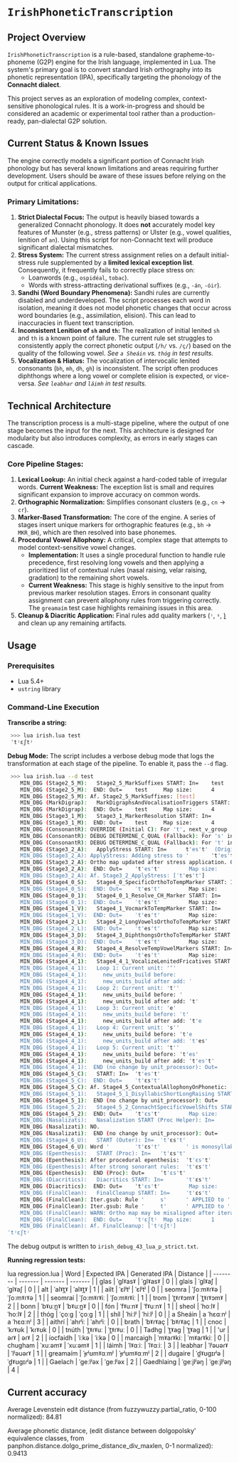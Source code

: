 
# `IrishPhoneticTranscription`

## Project Overview

`IrishPhoneticTranscription` is a rule-based, standalone grapheme-to-phoneme (G2P) engine for the Irish language, implemented in Lua. The system's primary goal is to convert standard Irish orthography into its phonetic representation (IPA), specifically targeting the phonology of the **Connacht dialect**.

This project serves as an exploration of modeling complex, context-sensitive phonological rules. It is a work-in-progress and should be considered an academic or experimental tool rather than a production-ready, pan-dialectal G2P solution.

## Current Status & Known Issues

The engine correctly models a significant portion of Connacht Irish phonology but has several known limitations and areas requiring further development. Users should be aware of these issues before relying on the output for critical applications.

### Primary Limitations:

1.  **Strict Dialectal Focus:** The output is heavily biased towards a generalized Connacht phonology. It does **not** accurately model key features of Munster (e.g., stress patterns) or Ulster (e.g., vowel qualities, lenition of `an`). Using this script for non-Connacht text will produce significant dialectal mismatches.
2.  **Stress System:** The current stress assignment relies on a default initial-stress rule supplemented by a **limited lexical exception list**. Consequently, it frequently fails to correctly place stress on:
    *   Loanwords (e.g., `ospidéal`, `tobac`).
    *   Words with stress-attracting derivational suffixes (e.g., `-án`, `-óir`).
3.  **Sandhi (Word Boundary Phenomena):** Sandhi rules are currently disabled and underdeveloped. The script processes each word in isolation, meaning it does not model phonetic changes that occur across word boundaries (e.g., assimilation, elision). This can lead to inaccuracies in fluent text transcription.
4.  **Inconsistent Lenition of `sh` and `th`:** The realization of initial lenited `sh` and `th` is a known point of failure. The current rule set struggles to consistently apply the correct phonetic output (`/h/` vs. `/ç/`) based on the quality of the following vowel. *See `a Sheáin` vs. `thóg` in test results.*
5.  **Vocalization & Hiatus:** The vocalization of intervocalic lenited consonants (`bh`, `mh`, `dh`, `gh`) is inconsistent. The script often produces diphthongs where a long vowel or complete elision is expected, or vice-versa. *See `leabhar` and `láimh` in test results.*

## Technical Architecture

The transcription process is a multi-stage pipeline, where the output of one stage becomes the input for the next. This architecture is designed for modularity but also introduces complexity, as errors in early stages can cascade.

### Core Pipeline Stages:

1.  **Lexical Lookup:** An initial check against a hard-coded table of irregular words. **Current Weakness:** The exception list is small and requires significant expansion to improve accuracy on common words.
2.  **Orthographic Normalization:** Simplifies consonant clusters (e.g., `cn` -> `cr`).
3.  **Marker-Based Transformation:** The core of the engine. A series of stages insert unique markers for orthographic features (e.g., `bh` -> `MKR_BH`), which are then resolved into base phonemes.
4.  **Procedural Vowel Allophony:** A critical, complex stage that attempts to model context-sensitive vowel changes.
    *   **Implementation:** It uses a single procedural function to handle rule precedence, first resolving long vowels and then applying a prioritized list of contextual rules (nasal raising, velar raising, gradation) to the remaining short vowels.
    *   **Current Weakness:** This stage is highly sensitive to the input from previous marker resolution stages. Errors in consonant quality assignment can prevent allophony rules from triggering correctly. The `greamaím` test case highlights remaining issues in this area.
5.  **Cleanup & Diacritic Application:** Final rules add quality markers (`ʲ`, `ˠ`, `̪`) and clean up any remaining artifacts.

## Usage

### Prerequisites

*   Lua 5.4+
*   `ustring` library 

### Command-Line Execution


**Transcribe a string:**
```sh
 >>> lua irish.lua test
 ˈtʲɛʃtʲ
```

**Debug Mode:**
The script includes a verbose debug mode that logs the transformation at each stage of the pipeline. To enable it, pass the `--d` flag.

```sh
 >>> lua irish.lua --d test
    MIN_DBG (Stage2_5_M):   Stage2_5_MarkSuffixes START: In=    test     Map size:      0
    MIN_DBG (Stage2_5_M):  END: Out=    test     Map size:      4
    MIN_DBG (Stage2_5_M): Af. Stage2_5_MarkSuffixes: [test]
    MIN_DBG (MarkDigrap):   MarkDigraphsAndVocalisationTriggers START: In=      test     Map size:      4
    MIN_DBG (MarkDigrap):  END: Out=    test     Map size:      4
    MIN_DBG (Stage3_1_M):   Stage3_1_MarkerResolution START: In=        test     Map size:      4
    MIN_DBG (Stage3_1_M):  END: Out=    test     Map size:      4
    MIN_DBG (ConsonantR): OVERRIDE (Initial C): For 't', next_v_group 'e' with following cons 'st' implies -> slender
    MIN_DBG (ConsonantR): DEBUG DETERMINE_C_QUAL (Fallback): For 's' in 'test' (idx 3): next_v_group=''(nil), prev_v_group='e'(slender) -> slender
    MIN_DBG (ConsonantR): DEBUG DETERMINE_C_QUAL (Fallback): For 't' in 'test' (idx 4): next_v_group=''(nil), prev_v_group='e'(slender) -> slender
    MIN_DBG (Stage3_2_A):   ApplyStress START: In=      t'es't'  (Original Ortho: '     test    ') Map size:    1
    MIN_DBG (Stage3_2_A): ApplyStress: Adding stress to '       ˈt'es't'        '.
    MIN_DBG (Stage3_2_A): Ortho map updated after stress application. Old map size: 1 -> New map size: 2
    MIN_DBG (Stage3_2_A):  END: Out=    ˈt'es't'         Map size:      2
    MIN_DBG (Stage3_2_A): Af. Stage3_2_ApplyStress: [ˈt'es't']
    MIN_DBG (Stage4_0_S):   Stage4_0_SpecificOrthoToTempMarker START: In=       ˈt'es't'         Map size:      2
    MIN_DBG (Stage4_0_S):  END: Out=    ˈt'es't'         Map size:      2
    MIN_DBG (Stage4_0_1):   Stage4_0_1_Resolve_CH_Marker START: In=     ˈt'es't'         Map size:      2
    MIN_DBG (Stage4_0_1):  END: Out=    ˈt'es't'         Map size:      2
    MIN_DBG (Stage4_1_V):   Stage4_1_VocmarkToTempMarker START: In=     ˈt'es't'         Map size:      2
    MIN_DBG (Stage4_1_V):  END: Out=    ˈt'es't'         Map size:      2
    MIN_DBG (Stage4_2_L):   Stage4_2_LongVowelsOrthoToTempMarker START: In=     ˈt'es't'         Map size:      2
    MIN_DBG (Stage4_2_L):  END: Out=    ˈt'es't'         Map size:      2
    MIN_DBG (Stage4_3_D):   Stage4_3_DiphthongsOrthoToTempMarker START: In=     ˈt'es't'         Map size:      2
    MIN_DBG (Stage4_3_D):  END: Out=    ˈt'es't'         Map size:      2
    MIN_DBG (Stage4_4_R):   Stage4_4_ResolveTempVowelMarkers START: In= ˈt'es't'         Map size:      2
    MIN_DBG (Stage4_4_R):  END: Out=    ˈt'es't'         Map size:      2
    MIN_DBG (Stage4_4_1):   Stage4_4_1_VocalizeLenitedFricatives START (Proc Helper): In=       ˈt'es't'
    MIN_DBG (Stage4_4_1):   Loop 1: Current unit: 'ˈ'
    MIN_DBG (Stage4_4_1):     new_units_build before:
    MIN_DBG (Stage4_4_1):     new_units_build after add: ˈ
    MIN_DBG (Stage4_4_1):   Loop 2: Current unit: 't''
    MIN_DBG (Stage4_4_1):     new_units_build before: ˈ
    MIN_DBG (Stage4_4_1):     new_units_build after add: ˈt'
    MIN_DBG (Stage4_4_1):   Loop 3: Current unit: 'e'
    MIN_DBG (Stage4_4_1):     new_units_build before: ˈt'
    MIN_DBG (Stage4_4_1):     new_units_build after add: ˈt'e
    MIN_DBG (Stage4_4_1):   Loop 4: Current unit: 's''
    MIN_DBG (Stage4_4_1):     new_units_build before: ˈt'e
    MIN_DBG (Stage4_4_1):     new_units_build after add: ˈt'es'
    MIN_DBG (Stage4_4_1):   Loop 5: Current unit: 't''
    MIN_DBG (Stage4_4_1):     new_units_build before: ˈt'es'
    MIN_DBG (Stage4_4_1):     new_units_build after add: ˈt'es't'
    MIN_DBG (Stage4_4_1):  END (no change by unit_processor): Out=      ˈt'es't'
    MIN_DBG (Stage4_5_C):   START: In=  ˈt'es't'
    MIN_DBG (Stage4_5_C):  END: Out=    ˈt'ɛs't'
    MIN_DBG (Stage4_5_C): Af. Stage4_5_ContextualAllophonyOnPhonetic: [ˈt'ɛs't']
    MIN_DBG (Stage4_5_1):   Stage4_5_1_DisyllabicShortLongRaising START (Proc Helper): In=      ˈt'ɛs't'
    MIN_DBG (Stage4_5_1):  END (no change by unit_processor): Out=      ˈt'ɛs't'
    MIN_DBG (Stage4_5_2):   Stage4_5_2_ConnachtSpecificVowelShifts START: In=   ˈt'ɛs't'         Map size:      2
    MIN_DBG (Stage4_5_2):  END: Out=    ˈt'ɛs't'         Map size:      2
    MIN_DBG (Nasalizati):   Nasalization START (Proc Helper): In=       ˈt'ɛs't'
    MIN_DBG (Nasalizati): NO.
    MIN_DBG (Nasalizati):  END (no change by unit_processor): Out=      ˈt'ɛs't'
    MIN_DBG (Stage4_6_U):   START (Outer): In=  ˈt'ɛs't'
    MIN_DBG (Stage4_6_U): Word '        ˈt'ɛs't'        ' is monosyllabic, SKIPPING.
    MIN_DBG (Epenthesis):   START (Proc): In=   ˈt'ɛs't'
    MIN_DBG (Epenthesis): After procedural epenthesis:  ˈt'ɛs't'
    MIN_DBG (Epenthesis): After strong sonorant rules:  ˈt'ɛs't'
    MIN_DBG (Epenthesis):  END (Proc): Out=     ˈt'ɛs't'
    MIN_DBG (Diacritics):   Diacritics START: In=       ˈt'ɛs't'         Map size:      2
    MIN_DBG (Diacritics):  END: Out=    ˈt'ɛs't'         Map size:      2
    MIN_DBG (FinalClean):   FinalCleanup START: In=     ˈt'ɛs't'         Map size:      2
    MIN_DBG (FinalClean): Iter.gsub: Rule '     s'      ' APPLIED to '  ˈt'ɛs't'        ' -> '  ˈt'ɛʃt' ' (     1       x)
    MIN_DBG (FinalClean): Iter.gsub: Rule '     t'      ' APPLIED to '  ˈt'ɛʃt' ' -> '  ˈtʲɛʃtʲ ' (     2       x)
    MIN_DBG (FinalClean): WARN: Ortho map may be misaligned after iterative_gsub. Rebuilding basic map for stage: FinalCleanup
    MIN_DBG (FinalClean):  END: Out=    ˈtʲɛʃtʲ  Map size:      1
    MIN_DBG (FinalClean): Af. FinalCleanup: [ˈtʲɛʃtʲ]
ˈtʲɛʃtʲ
```
The debug output is written to `irish_debug_43_lua_p_strict.txt`.

**Running regression tests:**

lua regression.lua
| Word | Expected IPA | Generated IPA | Distance |
| -------- | ------- | ------- | ------- |
| glas | ˈɡlˠasˠ | ˈɡlˠasˠ | 0 |
| glais | ˈɡlˠaʃ | ˈɡlˠaʃ | 0 |
| alt | ˈalˠt̪ˠ | ˈalˠt̪ˠ | 1 |
| ailt | ˈɛlʲtʲ | ˈɛlʲtʲ | 0 |
| seomra | ˈʃoːmˠɾˠə | ˈʃoːmˠɾˠə | 1 |
| seomraí | ˈʃoːmˠɾˠiː | ˈʃoːmˠɾˠiː | 1 |
| trom | ˈt̪ˠɾˠɔmˠ | ˈt̪ˠɾˠɔmˠ | 2 |
| bonn | ˈbˠuːn̪ˠ | ˈbˠuːn̪ˠ | 0 |
| fón | ˈfˠuːnˠ | ˈfˠuːnˠ | 1 |
| sheol | ˈhoːlˠ | ˈhoːlˠ | 2 |
| thóg | ˈçoːɡ | ˈçoːɡ | 1 |
| shíl | ˈhiːlʲ | ˈhiːlʲ | 0 |
| a Sheáin | a ˈhɛɑːnʲ | a ˈhɛɑːnʲ | 3 |
| aithrí | ˈahɾʲiː | ˈahɾʲiː | 0 |
| brath | ˈbˠɾˠaç | ˈbˠɾˠaç | 1 |
| cnoc | ˈkɾˠʊk | ˈkɾˠʊk | 0 |
| tnúth | ˈt̪ˠɾˠuː | ˈt̪ˠɾˠuː | 0 |
| Tadhg | ˈt̪ˠaɡ | ˈt̪ˠaɡ | 1 |
| 'ur | əɾˠ | əɾˠ | 2 |
| íocfaidh | ˈiːkə | ˈiːkə | 0 |
| marcaigh | ˈmˠaɾˠkiː | ˈmˠaɾˠkiː | 0 |
| chugham | ˈxuːəmˠ | ˈxuːəmˠ | 1 |
| láimh | ˈlˠɑːiː | ˈlˠɑːiː | 3 |
| leabhar | ˈlʲəuəɾˠ | ˈlʲəuəɾˠ | 1 |
| greamaím | ˈɟɾʲʊmˠɑːmʲ | ˈɟɾʲʊmˠɑːmʲ | 2 |
| dugaire | ˈd̪ˠʊɡɪɾʲə | ˈd̪ˠʊɡɪɾʲə | 1 |
| Gaelach | ˈɡeːlʲəx | ˈɡeːlʲəx | 2 |
| Gaedhlaing | ˈɡeːjlʲəŋ | ˈɡeːjlʲəŋ | 4 |

## Current accuracy
Average Levenstein edit distance (from fuzzywuzzy.partial_ratio, 0-100 normalized): 84.81

Average phonetic distance, (edit distance between dolgopolsky' equivalence classes, from panphon.distance.dolgo_prime_distance_div_maxlen, 0-1 normalized): 0.9413
